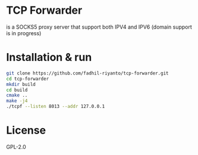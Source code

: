# TCP Forwarder
is a SOCKS5 proxy server that support both IPV4 and IPV6 (domain support is in progress)

# Installation & run
```sh
git clone https://github.com/fadhil-riyanto/tcp-forwarder.git
cd tcp-forwarder
mkdir build
cd build
cmake ..
make -j4 
./tcpf --listen 8013 --addr 127.0.0.1
```

# License
GPL-2.0